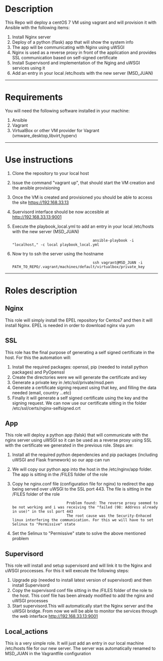 # Description

This Repo will deploy a centOS 7 VM using vagrant and will provision it with Ansible with the following items:

1. Install Nginx server
2. Deploy of a python (flask) app that will show the system info
3. The app will be communicating with Nginx using uWSGI
4. Nginx is used as a reverse proxy in front of the application and provides SSL communication based on self-signed certificate
5. Install Supervisord  and implementation of the Nging and uWSGI services using it
6. Add an entry in your local /etc/hosts with the new server  (MSD_JUAN)
---

# Requirements

You will need the following software installed in your machine:

1. Ansible
2. Vagrant
3. VirtualBox or other VM provider for Vagrant (vmware_desktop,libvirt,hyperv)
---

# Use instructions

1. Clone the repository to your local host
2. Issue the command "vagrant up", that should start the VM creation and the ansible provisioning
3. Once the VM is created and provisioned you should be able to access the site https://192.168.33.13
4. Suervisord interface should be now accesible at http://192.168.33.13:9001
5. Execute the playbook_local.yml  to add an entry in your local /etc/hosts with the new server  (MSD_JUAN)

          									ansible-playbook -i "localhost," -c local playbook_local.yml
											
6. Now try to ssh the server using the hostname

          									ssh vagrant@MSD_JUAN -i  PATH_TO_REPO/.vagrant/machines/default/virtualbox/private_key
---

# Roles description


## Nginx

This role will simply install the EPEL repository for Centos7 and then it will install Nginx. EPEL is needed in order to download nginx via yum


## SSL

This role has the final purpose of generating a self signed certificate in the host. For this the automation will:

1. Install the required packages: openssl, pip (needed to install python packages) and PyOpenssl
2. Create the directories were we will generate the certificate and key
3. Generate a private key  in /etc/ssl/private/msd.pem
4. Generate a certificate signing request using that key, and filling the data needed (email, country ...etc)
5. Finally it will generate a self signed certificate using the key and the signing request. We can now use our certificate sitting in the folder /etc/ssl/certs/nginx-selfsigned.crt


## App

This role will deploy a python app (falsk) that will communicate with the nginx server using uWSGI so it can be used as a reverse proxy using SSL with the certificate we generated in the previous role.
Steps are:

1. Install all the required python dependencies and pip packages (including uWSGI and Flask framework) so our app can run
2. We will copy our python app into the host in the /etc/nginx/app folder.  The app is sitting in the /FILES folder of the role
3. Copy he nginx.conf file (configuration file for nginx) to redirect the app being served over uWSGI to the SSL port 443. The file is sitting in the /FILES folder of the role 

                                Problem found: The reverse proxy seemed to be not working and i was receiving the "failed (98: Address already in use)" in the ssl port 443
                                The root cause was the Security-Enhaced linux interfering the communication. For this we will have to set Selinux to "Permissive" state
                             
4. Set the Selinux to "Permissive" state to solve the above mentioned problem   


## Supervisord

This role will install and setup supervisord and will link it to the Nginx and uWSGI proccesses. For this it will execute the following steps:

1. Upgrade pip (needed to install latest version of supervisord) and then install Supervisord
2. Copy the supervisord conf file sitting in the /FILES folder of the role to the host. This conf file has been already modified to add the nginx and uWSGI processes
3. Start supervisord.This will automatically start the Nginx server and the uWSGI bridge. From now we will be able to monitor the services through the web interface http://192.168.33.13:9001


## Local_actions

This is a very simple role. It will just add an entry in our local machine /etc/hosts  file for our new server. The server was automatically renamed to MSD_JUAN in the Vagrantfile configuration